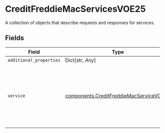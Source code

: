 # CreditFreddieMacServicesVOE25

A collection of objects that describe requests and responses for services.


## Fields

| Field                                                                                                        | Type                                                                                                         | Required                                                                                                     | Description                                                                                                  |
| ------------------------------------------------------------------------------------------------------------ | ------------------------------------------------------------------------------------------------------------ | ------------------------------------------------------------------------------------------------------------ | ------------------------------------------------------------------------------------------------------------ |
| `additional_properties`                                                                                      | Dict[str, *Any*]                                                                                             | :heavy_minus_sign:                                                                                           | N/A                                                                                                          |
| `service`                                                                                                    | [components.CreditFreddieMacServiceVOE25](../../models/shared/creditfreddiemacservicevoe25.md)               | :heavy_check_mark:                                                                                           | A collection of details related to a fulfillment service or product in terms of request, process and result. |